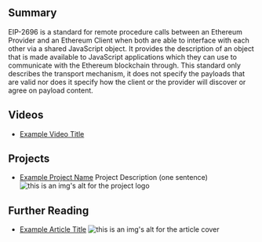 ## Summary

EIP-2696 is a standard for remote procedure calls between an Ethereum Provider and an Ethereum Client when both are able to interface with each other via a shared JavaScript object. It provides the description of an object that is made available to JavaScript applications which they can use to communicate with the Ethereum blockchain through. This standard only describes the transport mechanism, it does not specify the payloads that are valid nor does it specify how the client or the provider will discover or agree on payload content.

## Videos

- [Example Video Title](https://www.youtube.com/watch?v=TDGq4aeevgY)

## Projects

- [Example Project Name](https://xxxx.xxx/xxxxx) Project Description (one sentence) ![this is an img's alt for the project logo](https://xxxx.xxx/project-logo.xxx)

## Further Reading

- [Example Article Title](https://xxxx.xxx/xxxxx) ![this is an img's alt for the article cover](https://xxxx.xxx/article-cover.xxx)
